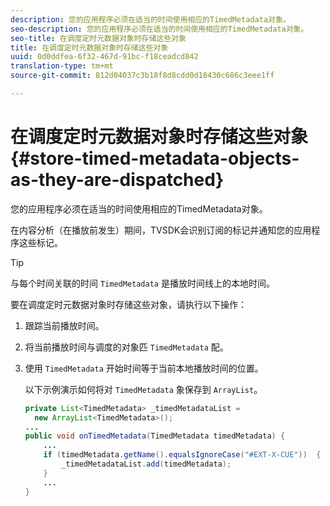 ```yaml
---
description: 您的应用程序必须在适当的时间使用相应的TimedMetadata对象。
seo-description: 您的应用程序必须在适当的时间使用相应的TimedMetadata对象。
seo-title: 在调度定时元数据对象时存储这些对象
title: 在调度定时元数据对象时存储这些对象
uuid: 0d0ddfea-6f32-467d-91bc-f18ceadcd842
translation-type: tm+mt
source-git-commit: 812d04037c3b18f8d8cdd0d18430c686c3eee1ff

---
```



# 在调度定时元数据对象时存储这些对象 {#store-timed-metadata-objects-as-they-are-dispatched}

您的应用程序必须在适当的时间使用相应的TimedMetadata对象。

在内容分析（在播放前发生）期间，TVSDK会识别订阅的标记并通知您的应用程序这些标记。

>[!TIP]
>
>与每个时间关联的时间 `TimedMetadata` 是播放时间线上的本地时间。

要在调度定时元数据对象时存储这些对象，请执行以下操作：

1. 跟踪当前播放时间。
1. 将当前播放时间与调度的对象匹 `TimedMetadata` 配。

1. 使用 `TimedMetadata` 开始时间等于当前本地播放时间的位置。

   以下示例演示如何将对 `TimedMetadata` 象保存到 `ArrayList`。

   ```java
   private List<TimedMetadata> _timedMetadataList =  
     new ArrayList<TimedMetadata>(); 
   ... 
   public void onTimedMetadata(TimedMetadata timedMetadata) { 
       ... 
       if (timedMetadata.getName().equalsIgnoreCase("#EXT-X-CUE"))  { 
           _timedMetadataList.add(timedMetadata); 
       } 
       ... 
   }
   ```

